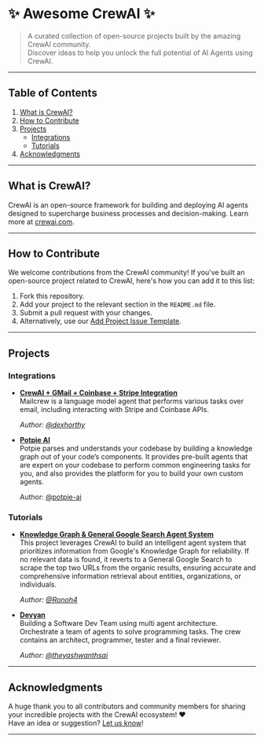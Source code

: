 # ✨ Awesome CrewAI ✨

> A curated collection of open-source projects built by the amazing CrewAI community.  
> Discover ideas to help you unlock the full potential of AI Agents using CrewAI.

---

## Table of Contents
1. [What is CrewAI?](#what-is-crewai)
2. [How to Contribute](#how-to-contribute)
3. [Projects](#projects)
   - [Integrations](#integrations)
   - [Tutorials](#tutorials)
4. [Acknowledgments](#acknowledgments)

---

## What is CrewAI?

CrewAI is an open-source framework for building and deploying AI agents designed to supercharge business processes and decision-making. Learn more at [crewai.com](https://crewai.com).

---

## How to Contribute

We welcome contributions from the CrewAI community! If you've built an open-source project related to CrewAI, here's how you can add it to this list:

1. Fork this repository.
2. Add your project to the relevant section in the `README.md` file.
3. Submit a pull request with your changes.
4. Alternatively, use our [Add Project Issue Template](https://github.com/crewai/awesome-crewai/issues/new?template=add-project.md).

---

## Projects


### Integrations
- **[CrewAI + GMail + Coinbase + Stripe Integration](https://github.com/dexhorthy/mailcrew/tree/main)**  
  Mailcrew is a language model agent that performs various tasks over email, including interacting with Stripe and Coinbase APIs.

  *Author: [@dexhorthy](https://github.com/dexhorthy)*

- **[Potpie AI](https://github.com/potpie-ai/potpie)**
 </br>Potpie parses and understands your codebase by building a knowledge graph out of your code’s components. It provides pre-built agents that are expert on your codebase to perform common engineering tasks for you, and also provides the platform for you to build your own custom agents.

  Author: [@potpie-ai](https://github.com/potpie-ai)

### Tutorials
- **[Knowledge Graph & General Google Search Agent System](https://github.com/Ronoh4/KnowledgeGraphCrew/tree/main)**  
  This project leverages CrewAI to build an intelligent agent system that prioritizes information from Google's Knowledge Graph for reliability. If no relevant data is found, it reverts to a General Google Search to scrape the top two URLs from the organic results, ensuring accurate and comprehensive information retrieval about entities, organizations, or individuals.

  *Author: [@Ronoh4](https://github.com/Ronoh4)*

- **[Devyan](https://github.com/theyashwanthsai/Devyan)**  
  Building a Software Dev Team using multi agent architecture. Orchestrate a team of agents to solve programming tasks. The crew contains an architect, programmer, tester and a final reviewer. 

  *Author: [@theyashwanthsai](https://github.com/theyashwanthsai)*

---

## Acknowledgments

A huge thank you to all contributors and community members for sharing your incredible projects with the CrewAI ecosystem! ❤️  
Have an idea or suggestion? [Let us know](https://github.com/crewai/awesome-crewai/issues)!

---

